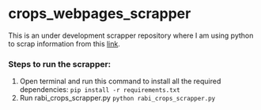# crops_webpages_scrapper
This is an under development scrapper repository where I am using python to scrap information from this [link](https://upagripardarshi.gov.in/StaticPages/IllustratedTechnicalBook.aspx).

### Steps to run the scrapper:
1. Open terminal and run this command to install all the required dependencies:
`pip install -r requirements.txt`
2. Run rabi_crops_scrapper.py
`python rabi_crops_scrapper.py`